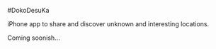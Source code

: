 #DokoDesuKa

iPhone app to share and discover unknown and interesting locations.

Coming soonish...
